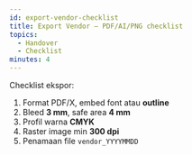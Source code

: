 ```yaml
---
id: export-vendor-checklist
title: Export Vendor — PDF/AI/PNG checklist
topics:
  - Handover
  - Checklist
minutes: 4
---
```


Checklist ekspor:
1. Format PDF/X, embed font atau **outline**
2. Bleed **3 mm**, safe area **4 mm**
3. Profil warna **CMYK**
4. Raster image min **300 dpi**
5. Penamaan file `vendor_YYYYMMDD`
